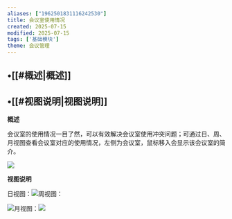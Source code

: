 ```yaml
---
aliases: ["1962501831116242530"]
title: 会议室使用情况
created: 2025-07-15
modified: 2025-07-15
tags: ['基础模块']
theme: 会议管理
---
```


## •[[#概述|概述]]

## •[[#视图说明|视图说明]]

**概述**

会议室的使用情况一目了然，可以有效解决会议室使用冲突问题；可通过日、周、月视图查看会议室对应的使用情况，左侧为会议室，鼠标移入会显示该会议室的简介。

![](0f5b2b5d437febd73d5e3786c01a75ee.jpg)

**视图说明**

日视图：![](200c7abadb052faf2fd1839f2fee87d5.jpg)周视图：

![](7fea4a2daeac7066ab7ebf676f5a4e09.jpg)月视图：![](96100d6af111c729e28018599dd6ff34.jpg)